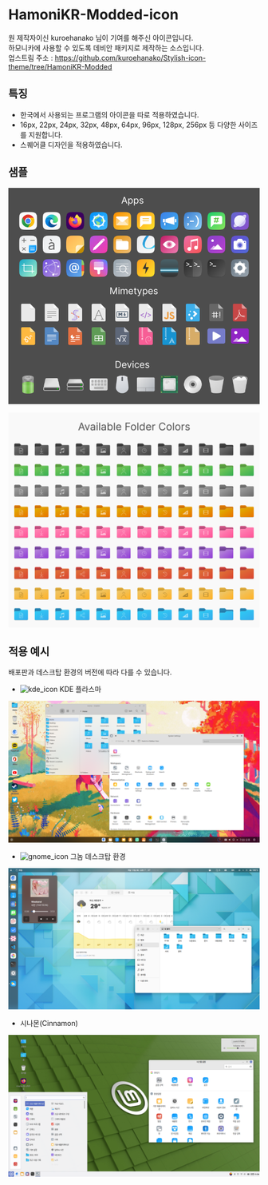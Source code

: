# HamoniKR-Modded-icon
원 제작자이신 kuroehanako 님이 기여를 해주신 아이콘입니다.  
하모니카에 사용할 수 있도록 데비안 패키지로 제작하는 소스입니다.  
업스트림 주소 : https://github.com/kuroehanako/Stylish-icon-theme/tree/HamoniKR-Modded

## 특징

* 한국에서 사용되는 프로그램의 아이콘을 따로 적용하였습니다.
* 16px, 22px, 24px, 32px, 48px, 64px, 96px, 128px, 256px 등 다양한 사이즈를 지원합니다.
* 스퀘어클 디자인을 적용하였습니다.

## 샘플

![preview](images/icon-preview.png)

![folder-colors](images/folder-color-icons.png)

## 적용 예시

배포판과 데스크탑 환경의 버전에 따라 다를 수 있습니다.

* ![kde_icon](src/Stylish/16/apps/desktop-environment-kde.svg) KDE 플라스마

![kde](images/kde_screenshot.png)

* ![gnome_icon](src/Stylish/16/apps/desktop-environment-gnome.svg) 그놈 데스크탑 환경

![gnome](images/gnome_screenshot.png)

* 시나몬(Cinnamon)

![cinnamon](images/cinnamon_screenshot.png)

